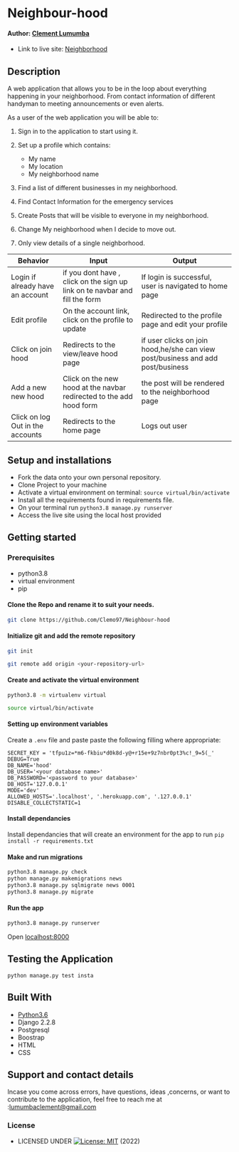 #  Neighbour-hood

#### Author: [Clement Lumumba](https://github.com/Clemo97)


* Link to live site: [Neighborhood](https://clemo-neighborhood.herokuapp.com/)

## Description
A web application that allows you to be in the loop about everything happening in your neighborhood. From contact information of different handyman to meeting announcements or even alerts.

As a user of the web application you will be able to:

1. Sign in to the application to start using it.
2. Set up a profile which contains:
    * My name 
    * My location 
    * My neighborhood name 

3. Find a list of different businesses in my neighborhood.
4. Find Contact Information for the emergency services 
5. Create Posts that will be visible to everyone in my         neighborhood.
6. Change My neighborhood when I decide to move out.
7. Only view details of a single neighborhood.

| Behavior            | Input                         | Output                        | 
| ------------------- | ----------------------------- | ----------------------------- |
| Login	if already have an account |if you dont have , click on the sign up link on te navbar and fill the form  | If login is successful, user is navigated to home page | Click on `Comment` | Taken to where you can comment | Signs In/ Signs Up |
| Edit profile | On the account link, click on the   profile to update| Redirected to the profile page and edit your profile |
| Click on join hood| Redirects to the view/leave hood page | if user clicks on join hood,he/she can view post/business and add post/business|
|Add a new new hood|Click on the new hood at the navbar  redirected to the add hood form|the post will be rendered to the neighborhood  page
| Click on log Out in the accounts| Redirects to the home page | Logs out user  |

## Setup and installations
* Fork the data onto your own personal repository.
* Clone Project to your machine
* Activate a virtual environment on terminal: `source virtual/bin/activate`
* Install all the requirements found in requirements file.
* On your terminal run `python3.8 manage.py runserver`
* Access the live site using the local host provided



## Getting started

### Prerequisites
* python3.8
* virtual environment
* pip

#### Clone the Repo and rename it to suit your needs.
```bash
git clone https://github.com/Clemo97/Neighbour-hood
```
#### Initialize git and add the remote repository
```bash
git init
```
```bash
git remote add origin <your-repository-url>
```

#### Create and activate the virtual environment
```bash
python3.8 -m virtualenv virtual
```

```bash
source virtual/bin/activate
```

#### Setting up environment variables
Create a `.env` file and paste paste the following filling where appropriate:
```
SECRET_KEY = 'tfpu1z=*m6-fkbiu*d0k8d-y@+r15e+9z7nbr0pt3%c!_9=5(_'
DEBUG=True
DB_NAME='hood'
DB_USER='<your database name>'
DB_PASSWORD='<password to your database>'
DB_HOST='127.0.0.1'
MODE='dev'
ALLOWED_HOSTS='.localhost', '.herokuapp.com', '.127.0.0.1'
DISABLE_COLLECTSTATIC=1
```

#### Install dependancies
Install dependancies that will create an environment for the app to run
`pip install -r requirements.txt`

#### Make and run migrations
```bash
python3.8 manage.py check
python manage.py makemigrations news
python3.8 manage.py sqlmigrate news 0001
python3.8 manage.py migrate
```

#### Run the app
```bash
python3.8 manage.py runserver
```
Open [localhost:8000](http://127.0.0.1:8000/)



## Testing the Application
`python manage.py test insta`
        
## Built With

* [Python3.6](https://docs.python.org/3/)
* Django 2.2.8
* Postgresql 
* Boostrap
* HTML
* CSS


## Support and contact details
 Incase you come across errors, have questions, ideas ,concerns, or want to contribute to the application, feel free to reach me at :lumumbaclement@gmail.com

### License

* LICENSED UNDER  [![License: MIT](https://img.shields.io/badge/License-MIT-yellow.svg)](license/MIT) (2022)